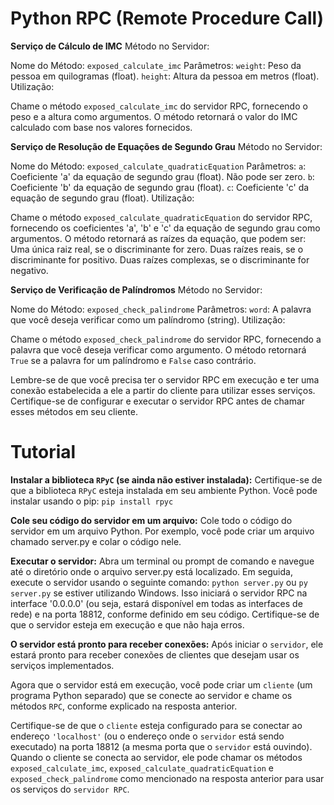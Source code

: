 # Python RPC (Remote Procedure Call)

**Serviço de Cálculo de IMC**
Método no Servidor:

Nome do Método: ```exposed_calculate_imc```
Parâmetros:
```weight```: Peso da pessoa em quilogramas (float).
```height```: Altura da pessoa em metros (float).
Utilização:

Chame o método ```exposed_calculate_imc``` do servidor RPC, fornecendo o peso e a altura como argumentos. O método retornará o valor do IMC calculado com base nos valores fornecidos.

**Serviço de Resolução de Equações de Segundo Grau**
Método no Servidor:

Nome do Método: ```exposed_calculate_quadraticEquation```
Parâmetros:
```a```: Coeficiente 'a' da equação de segundo grau (float). Não pode ser zero.
```b```: Coeficiente 'b' da equação de segundo grau (float).
```c```: Coeficiente 'c' da equação de segundo grau (float).
Utilização:

Chame o método ```exposed_calculate_quadraticEquation``` do servidor RPC, fornecendo os coeficientes 'a', 'b' e 'c' da equação de segundo grau como argumentos. O método retornará as raízes da equação, que podem ser:
Uma única raiz real, se o discriminante for zero.
Duas raízes reais, se o discriminante for positivo.
Duas raízes complexas, se o discriminante for negativo.

**Serviço de Verificação de Palíndromos**
Método no Servidor:

Nome do Método: ```exposed_check_palindrome```
Parâmetros:
```word```: A palavra que você deseja verificar como um palíndromo (string).
Utilização:

Chame o método ```exposed_check_palindrome``` do servidor RPC, fornecendo a palavra que você deseja verificar como argumento. O método retornará ```True``` se a palavra for um palíndromo e ```False``` caso contrário.

Lembre-se de que você precisa ter o servidor RPC em execução e ter uma conexão estabelecida a ele a partir do cliente para utilizar esses serviços. Certifique-se de configurar e executar o servidor RPC antes de chamar esses métodos em seu cliente.

# Tutorial

**Instalar a biblioteca ```RPyC``` (se ainda não estiver instalada):**
Certifique-se de que a biblioteca ```RPyC``` esteja instalada em seu ambiente Python. Você pode instalar usando o pip: ```pip install rpyc```

**Cole seu código do servidor em um arquivo:**
Cole todo o código do servidor em um arquivo Python. Por exemplo, você pode criar um arquivo chamado server.py e colar o código nele.

**Executar o servidor:**
Abra um terminal ou prompt de comando e navegue até o diretório onde o arquivo server.py está localizado. Em seguida, execute o servidor usando o seguinte comando: ```python server.py``` ou ```py server.py``` se estiver utilizando Windows.
Isso iniciará o servidor RPC na interface '0.0.0.0' (ou seja, estará disponível em todas as interfaces de rede) e na porta 18812, conforme definido em seu código. Certifique-se de que o servidor esteja em execução e que não haja erros.

**O servidor está pronto para receber conexões:**
Após iniciar o ```servidor```, ele estará pronto para receber conexões de clientes que desejam usar os serviços implementados.

Agora que o servidor está em execução, você pode criar um ```cliente``` (um programa Python separado) que se conecte ao servidor e chame os métodos ```RPC```, conforme explicado na resposta anterior.

Certifique-se de que o ```cliente``` esteja configurado para se conectar ao endereço ```'localhost'``` (ou o endereço onde o ```servidor``` está sendo executado) na porta 18812 (a mesma porta que o ```servidor``` está ouvindo). Quando o cliente se conecta ao servidor, ele pode chamar os métodos ```exposed_calculate_imc```, ```exposed_calculate_quadraticEquation``` e ```exposed_check_palindrome``` como mencionado na resposta anterior para usar os serviços do ```servidor RPC```.
